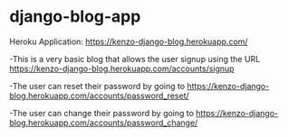 # django-blog-app

Heroku Application: https://kenzo-django-blog.herokuapp.com/

-This is a very basic blog that allows the user signup using the URL https://kenzo-django-blog.herokuapp.com/accounts/signup

-The user can reset their password by going to https://kenzo-django-blog.herokuapp.com/accounts/password_reset/

-The user can change their password by going to https://kenzo-django-blog.herokuapp.com/accounts/password_change/

